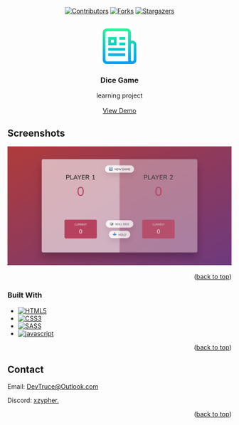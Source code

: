 <a id="readme-top"></a>

<div align="center">

[![Contributors][contributors-icon]][contributors-link]
[![Forks][forks-icon]][forks-link]
[![Stargazers][stars-icon]][stars-link]

</div>

<!-- PROJECT LOGO -->
<br />
<div align="center">
  <a href="https://github.com/DevTruce/dice-game">
    <img src="logo.png" alt="Logo" width="80" height="80">
  </a>

<h3 align="center">Dice Game</h3>

  <p align="center">
    learning project
    <br />
    <br />
    <a href="https://devtruce.github.io/dice-game/" target="_blank">View Demo</a>
  </p>
</div>

<!-- ABOUT THE PROJECT -->

## Screenshots

[![Product Name Screen Shot][product-screenshot]](product-link)

<p align="right">(<a href="#readme-top">back to top</a>)</p>

### Built With

- [![HTML5][html5-icon]][html5-link]
- [![CSS3][css3-icon]][css3-link]
- [![SASS][sass-icon]][sass-link]
- [![javascript][javascript-icon]][javascript-link]

<p align="right">(<a href="#readme-top">back to top</a>)</p>

<!-- CONTACT -->

## Contact

Email: [DevTruce@Outlook.com]()

Discord: [xzypher.]()

<p align="right">(<a href="#readme-top">back to top</a>)</p>

<!-- #### MARKDOWN LINKS & IMAGES #### -->

<!-- ## GitHub ##-->
<!-- links -->

[contributors-link]: https://github.com/DevTruce/dice-game/graphs/contributors
[forks-link]: https://github.com/DevTruce/dice-game/network/members
[stars-link]: https://github.com/DevTruce/dice-game/stargazers

<!-- icons -->

[contributors-icon]: https://img.shields.io/github/contributors/DevTruce/dice-game.svg?style=for-the-badge
[forks-icon]: https://img.shields.io/github/forks/DevTruce/dice-game.svg?style=for-the-badge
[stars-icon]: https://img.shields.io/github/stars/DevTruce/dice-game.svg?style=for-the-badge

<!-- ## Project ## -->

[product-screenshot]: screenshot.png
[product-link]: https://devtruce.github.io/dice-game/

<!-- ## Tech & Tools ## -->
<!-- links -->

[html5-link]: https://html-icon/
[css3-link]: https://css3-icon/
[sass-link]: https://sass-lang.com/
[javascript-link]: https://www.javascript-icon/

<!-- icons -->

[html5-icon]: https://img.shields.io/badge/HTML5-orange?style=for-the-badge&logo=html5&logoColor=white
[css3-icon]: https://img.shields.io/badge/CSS3-blue?style=for-the-badge&logo=CSS3&logoColor=white
[sass-icon]: https://img.shields.io/badge/SASS-AA77FF?style=for-the-badge&logo=SASS&logoColor=white
[javascript-icon]: https://img.shields.io/badge/Javascript-FCE22A?style=for-the-badge&logo=javascript&logoColor=black
